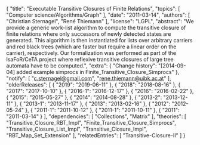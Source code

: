 {
    "title": "Executable Transitive Closures of Finite Relations",
    "topics": [
        "Computer science/Algorithms/Graph"
    ],
    "date": "2011-03-14",
    "authors": [
        "Christian Sternagel",
        "René Thiemann"
    ],
    "license": "LGPL",
    "abstract": "We provide a generic work-list algorithm to compute the transitive closure of finite relations where only successors of newly detected states are generated. This algorithm is then instantiated for lists over arbitrary carriers and red black trees (which are faster but require a linear order on the carrier), respectively.  Our formalization was performed as part of the IsaFoR/CeTA project where reflexive transitive closures of large tree automata have to be computed.",
    "extra": {
        "Change history": "[2014-09-04] added example simprocs in Finite_Transitive_Closure_Simprocs"
    },
    "notify": [
        "c.sternagel@gmail.com",
        "rene.thiemann@uibk.ac.at"
    ],
    "olderReleases": [
        {
            "2019": "2019-06-11"
        },
        {
            "2018": "2018-08-16"
        },
        {
            "2017": "2017-10-10"
        },
        {
            "2016-1": "2016-12-17"
        },
        {
            "2016": "2016-02-22"
        },
        {
            "2015": "2015-05-27"
        },
        {
            "2014": "2014-08-28"
        },
        {
            "2013-2": "2013-12-11"
        },
        {
            "2013-1": "2013-11-17"
        },
        {
            "2013": "2013-02-16"
        },
        {
            "2012": "2012-05-24"
        },
        {
            "2011-1": "2011-10-12"
        },
        {
            "2011-1": "2011-10-11"
        },
        {
            "2011": "2011-03-14"
        }
    ],
    "dependencies": [
        "Collections",
        "Matrix"
    ],
    "theories": [
        "Transitive_Closure_RBT_Impl",
        "Finite_Transitive_Closure_Simprocs",
        "Transitive_Closure_List_Impl",
        "Transitive_Closure_Impl",
        "RBT_Map_Set_Extension"
    ],
    "relatedEntries": [
        "Transitive-Closure-II"
    ]
}